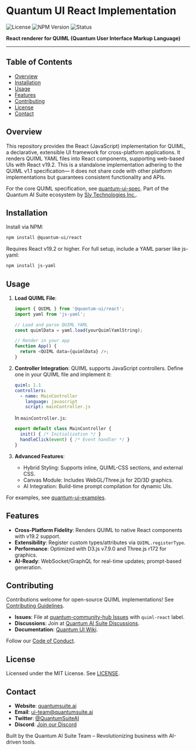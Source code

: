 # Quantum UI React Implementation

![License](https://img.shields.io/badge/license-MIT-blue) ![NPM Version](https://img.shields.io/npm/v/@quantum-ui/react) ![Status](https://img.shields.io/badge/status-Active-green)

**React renderer for QUIML (Quantum User Interface Markup Language)**

---

## Table of Contents
- [Overview](#overview)
- [Installation](#installation)
- [Usage](#usage)
- [Features](#features)
- [Contributing](#contributing)
- [License](#license)
- [Contact](#contact)

## Overview
This repository provides the React (JavaScript) implementation for QUIML, a declarative, extensible UI framework for cross-platform applications. It renders QUIML YAML files into React components, supporting web-based UIs with React v19.2. This is a standalone implementation adhering to the QUIML v1.1 specification— it does not share code with other platform implementations but guarantees consistent functionality and APIs.

For the core QUIML specification, see [quantum-ui-spec](https://github.com/quantum-ai-suite/quantum-ui-spec). Part of the Quantum AI Suite ecosystem by [Sly Technologies Inc.](https://slytechs.com).

## Installation
Install via NPM:

```bash
npm install @quantum-ui/react
```

Requires React v19.2 or higher. For full setup, include a YAML parser like js-yaml:

```bash
npm install js-yaml
```

## Usage
1. **Load QUIML File**:
   ```javascript
   import { QUIML } from '@quantum-ui/react';
   import yaml from 'js-yaml';
   
   // Load and parse QUIML YAML
   const quimlData = yaml.load(yourQuimlYamlString);
   
   // Render in your app
   function App() {
     return <QUIML data={quimlData} />;
   }
   ```

2. **Controller Integration**:
   QUIML supports JavaScript controllers. Define one in your QUIML file and implement it:

   ```yaml
   quiml: 1.1
   controllers:
     - name: MainController
       language: javascript
       script: mainController.js
   ```

   In `mainController.js`:
   ```javascript
   export default class MainController {
     init() { /* Initialization */ }
     handleClick(event) { /* Event handler */ }
   }
   ```

3. **Advanced Features**:
   - Hybrid Styling: Supports inline, QUIML-CSS sections, and external CSS.
   - Canvas Module: Includes WebGL/Three.js for 2D/3D graphics.
   - AI Integration: Build-time prompt compilation for dynamic UIs.

For examples, see [quantum-ui-examples](https://github.com/quantum-ai-suite/quantum-ui-examples).

## Features
- **Cross-Platform Fidelity**: Renders QUIML to native React components with v19.2 support.
- **Extensibility**: Register custom types/attributes via `QUIML.registerType`.
- **Performance**: Optimized with D3.js v7.9.0 and Three.js r172 for graphics.
- **AI-Ready**: WebSocket/GraphQL for real-time updates; prompt-based generation.

## Contributing
Contributions welcome for open-source QUIML implementations! See [Contributing Guidelines](CONTRIBUTING.md).

- **Issues**: File at [quantum-community-hub Issues](https://github.com/quantum-ai-suite/quantum-community-hub/issues) with `quiml-react` label.
- **Discussions**: Join at [Quantum AI Suite Discussions](https://github.com/orgs/quantum-ai-suite/discussions).
- **Documentation**: [Quantum UI Wiki](https://github.com/quantum-ai-suite/quantum-community-hub/wiki).

Follow our [Code of Conduct](CODE_OF_CONDUCT.md).

## License
Licensed under the MIT License. See [LICENSE](LICENSE).

## Contact
- **Website**: [quantumsuite.ai](https://quantumsuite.ai)
- **Email**: ui-team@quantumsuite.ai
- **Twitter**: [@QuantumSuiteAI](https://twitter.com/QuantumSuiteAI)
- **Discord**: [Join our Discord](https://discord.gg/quantumsuite)

Built by the Quantum AI Suite Team – Revolutionizing business with AI-driven tools.
